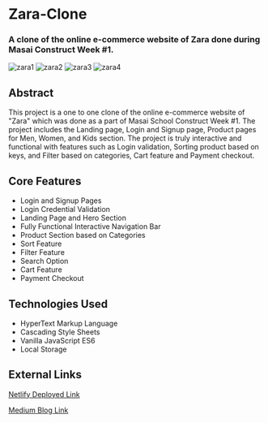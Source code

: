# Zara-Clone
### A clone of the online e-commerce website of Zara done during Masai Construct Week #1.
![zara1](https://miro.medium.com/max/1400/1*j_y9odoHXeY58ZaBcQI6ig.jpeg)
![zara2](https://miro.medium.com/max/1400/1*EGATegHn1EJ6PpkE8o_B7g.jpeg)
![zara3](https://miro.medium.com/max/1400/1*NNSNQyYQHWpC6WmEoAHftA.jpeg)
![zara4](https://miro.medium.com/max/1400/1*ASF-TPz0I02t87iHzEiY9g.jpeg)

## Abstract

This project is a one to one clone of the online e-commerce website of "Zara" which was done as a part of Masai School Construct Week #1. The project includes the Landing page, Login and Signup page, Product pages for Men, Women, and Kids section. The project is truly interactive and functional with features such as Login validation, Sorting product based on keys, and Filter based on categories, Cart feature and Payment checkout.

## Core Features
- Login and Signup Pages
- Login Credential Validation
- Landing Page and Hero Section
- Fully Functional Interactive Navigation Bar
- Product Section based on Categories
- Sort Feature
- Filter Feature
- Search Option
- Cart Feature
- Payment Checkout

## Technologies Used

- HyperText Markup Language
- Cascading Style Sheets
- Vanilla JavaScript ES6
- Local Storage

## External Links

[Netlify Deployed Link](https://zara-naszifnaaz.vercel.app/)

[Medium Blog Link](https://medium.com/@naszifnaaz/how-we-build-the-zara-website-clone-97501a407cda)
